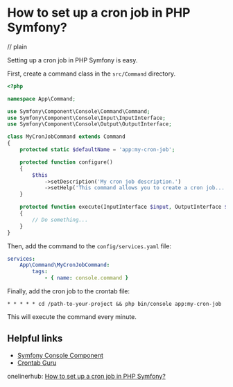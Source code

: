 # How to set up a cron job in PHP Symfony?
// plain

Setting up a cron job in PHP Symfony is easy.

First, create a command class in the `src/Command` directory.

```php
<?php

namespace App\Command;

use Symfony\Component\Console\Command\Command;
use Symfony\Component\Console\Input\InputInterface;
use Symfony\Component\Console\Output\OutputInterface;

class MyCronJobCommand extends Command
{
    protected static $defaultName = 'app:my-cron-job';

    protected function configure()
    {
        $this
            ->setDescription('My cron job description.')
            ->setHelp('This command allows you to create a cron job...');
    }

    protected function execute(InputInterface $input, OutputInterface $output)
    {
        // Do something...
    }
}
```

Then, add the command to the `config/services.yaml` file:

```yaml
services:
    App\Command\MyCronJobCommand:
        tags:
            - { name: console.command }
```

Finally, add the cron job to the crontab file:

```
* * * * * cd /path-to-your-project && php bin/console app:my-cron-job
```

This will execute the command every minute.

## Helpful links

- [Symfony Console Component](https://symfony.com/doc/current/components/console.html)
- [Crontab Guru](https://crontab.guru/)

onelinerhub: [How to set up a cron job in PHP Symfony?](https://onelinerhub.com/php-symfony/how-to-set-up-a-cron-job-in-php-symfony)